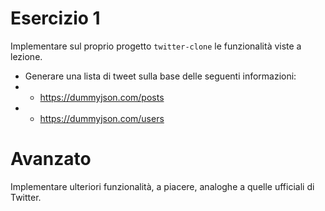 # Esercizio 1

Implementare sul proprio progetto `twitter-clone` le funzionalità viste a lezione.

- Generare una lista di tweet sulla base delle seguenti informazioni:
- - https://dummyjson.com/posts
- - https://dummyjson.com/users

# Avanzato

Implementare ulteriori funzionalità, a piacere, analoghe a quelle ufficiali di Twitter.
